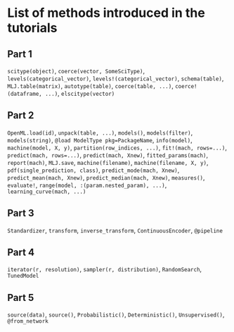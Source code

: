 # List of methods introduced in the tutorials

## Part 1

`scitype(object)`, `coerce(vector, SomeSciType)`,
`levels(categorical_vector)`, `levels!(categorical_vector)`,
`schema(table)`, `MLJ.table(matrix)`, `autotype(table)`,
`coerce(table, ...)`, `coerce!(dataframe, ...)`, `elscitype(vector)` 

## Part 2

`OpenML.load(id)`, `unpack(table, ...)`, `models()`, `models(filter)`,
`models(string)`, `@load ModelType pkg=PackageName`, `info(model)`,
`machine(model, X, y)`, `partition(row_indices, ...)`, `fit!(mach,
rows=...)`, `predict(mach, rows=...)`, `predict(mach, Xnew)`,
`fitted_params(mach)`, `report(mach)`, `MLJ.save`,
`machine(filename)`, `machine(filename, X, y)`,
`pdf(single_prediction, class)`, `predict_mode(mach, Xnew)`,
`predict_mean(mach, Xnew)`, `predict_median(mach, Xnew)`,
`measures()`, `evaluate!`, `range(model, :(param.nested_param), ...)`,
`learning_curve(mach, ...)`

## Part 3

`Standardizer`, `transform`, `inverse_transform`, `ContinuousEncoder`, `@pipeline`

## Part 4

`iterator(r, resolution)`, `sampler(r, distribution)`, `RandomSearch`,
`TunedModel`

## Part 5

`source(data)`, `source()`, `Probabilistic()`, `Deterministic()`,
`Unsupervised()`, `@from_network`
